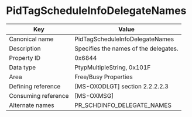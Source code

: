 # PidTagScheduleInfoDelegateNames

| Key | Value |
|---|---|
| Canonical name | PidTagScheduleInfoDelegateNames |
| Description | Specifies the names of the delegates. |
| Property ID | 0x6844 |
| Data type | PtypMultipleString, 0x101F |
| Area | Free/Busy Properties |
| Defining reference | [MS-OXODLGT] section 2.2.2.2.3 |
| Consuming reference | [MS-OXMSG] |
| Alternate names | PR_SCHDINFO_DELEGATE_NAMES |
